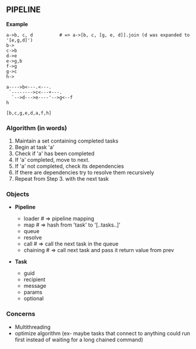 PIPELINE
--------

**Example**

    a->b, c, d          # => a->[b, c, [g, e, d]].join (d was expanded to '[e,g,d]')
    b->
    c->b
    d->e
    e->g,b
    f->g
    g->c
    h->
    
    a---->b<---.<---.
     `-------->c<---+---.
      `-->d--->e----'-->g<--f
    h
    
    [b,c,g,e,d,a,f,h]

### Algorithm (in words)

1. Maintain a set containing completed tasks
2. Begin at task 'a'
3. Check if 'a' has been completed
4. If 'a' completed, move to next.
5. If 'a' not completed, check its dependencies
6. If there are dependencies try to resolve them recursively
7. Repeat from Step 3. with the next task

### Objects

- **Pipeline**
  - loader              # => pipeline mapping
  - map                 # => hash from 'task' to '[..tasks..]'
  - queue
  - resolve
  - call                # => call the next task in the queue
  - chaining            # => call next task and pass it return value from prev

- **Task**
  - guid
  - recipient
  - message
  - params
  - optional

### Concerns

- Multithreading
- optimize algorithm (ex- maybe tasks that connect to anything could run first instead of waiting for a long chained command)